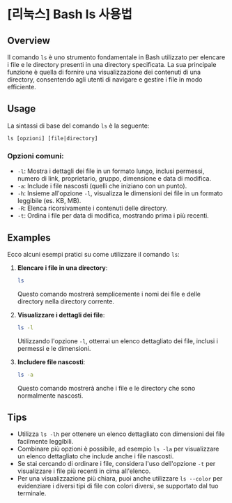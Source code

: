 # [리눅스] Bash ls 사용법

## Overview
Il comando `ls` è uno strumento fondamentale in Bash utilizzato per elencare i file e le directory presenti in una directory specificata. La sua principale funzione è quella di fornire una visualizzazione dei contenuti di una directory, consentendo agli utenti di navigare e gestire i file in modo efficiente.

## Usage
La sintassi di base del comando `ls` è la seguente:

```
ls [opzioni] [file|directory]
```

### Opzioni comuni:
- `-l`: Mostra i dettagli dei file in un formato lungo, inclusi permessi, numero di link, proprietario, gruppo, dimensione e data di modifica.
- `-a`: Include i file nascosti (quelli che iniziano con un punto).
- `-h`: Insieme all'opzione `-l`, visualizza le dimensioni dei file in un formato leggibile (es. KB, MB).
- `-R`: Elenca ricorsivamente i contenuti delle directory.
- `-t`: Ordina i file per data di modifica, mostrando prima i più recenti.

## Examples
Ecco alcuni esempi pratici su come utilizzare il comando `ls`:

1. **Elencare i file in una directory**:
   ```bash
   ls
   ```
   Questo comando mostrerà semplicemente i nomi dei file e delle directory nella directory corrente.

2. **Visualizzare i dettagli dei file**:
   ```bash
   ls -l
   ```
   Utilizzando l'opzione `-l`, otterrai un elenco dettagliato dei file, inclusi i permessi e le dimensioni.

3. **Includere file nascosti**:
   ```bash
   ls -a
   ```
   Questo comando mostrerà anche i file e le directory che sono normalmente nascosti.

## Tips
- Utilizza `ls -lh` per ottenere un elenco dettagliato con dimensioni dei file facilmente leggibili.
- Combinare più opzioni è possibile, ad esempio `ls -la` per visualizzare un elenco dettagliato che include anche i file nascosti.
- Se stai cercando di ordinare i file, considera l'uso dell'opzione `-t` per visualizzare i file più recenti in cima all'elenco.
- Per una visualizzazione più chiara, puoi anche utilizzare `ls --color` per evidenziare i diversi tipi di file con colori diversi, se supportato dal tuo terminale.